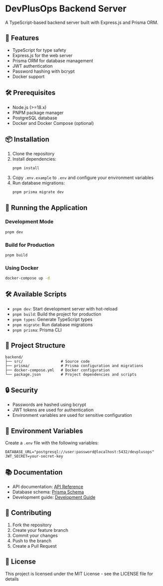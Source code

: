 # DevPlusOps Backend Server

A TypeScript-based backend server built with Express.js and Prisma ORM.

## 🚀 Features

- TypeScript for type safety
- Express.js for the web server
- Prisma ORM for database management
- JWT authentication
- Password hashing with bcrypt
- Docker support

## 🛠️ Prerequisites

- Node.js (>=18.x)
- PNPM package manager
- PostgreSQL database
- Docker and Docker Compose (optional)

## 📦 Installation

1. Clone the repository
2. Install dependencies:
   ```bash
   pnpm install
   ```
3. Copy `.env.example` to `.env` and configure your environment variables
4. Run database migrations:
   ```bash
   pnpm prisma migrate dev
   ```

## 🏃 Running the Application

### Development Mode

```bash
pnpm dev
```

### Build for Production

```bash
pnpm build
```

### Using Docker

```bash
docker-compose up -d
```

## 🛠️ Available Scripts

- `pnpm dev`: Start development server with hot-reload
- `pnpm build`: Build the project for production
- `pnpm types`: Generate TypeScript types
- `pnpm migrate`: Run database migrations
- `pnpm prisma`: Prisma CLI

## 📁 Project Structure

```
backend/
├── src/                 # Source code
├── prisma/              # Prisma configuration and migrations
├── docker-compose.yml   # Docker configuration
└── package.json         # Project dependencies and scripts
```

## 🔒 Security

- Passwords are hashed using bcrypt
- JWT tokens are used for authentication
- Environment variables are used for sensitive configuration

## 📝 Environment Variables

Create a `.env` file with the following variables:

```
DATABASE_URL="postgresql://user:password@localhost:5432/devplusops"
JWT_SECRET=your-secret-key
```

## 📚 Documentation

- API documentation: [API Reference](./docs/api.md)
- Database schema: [Prisma Schema](./prisma/schema.prisma)
- Development guide: [Development Guide](./docs/development.md)

## 🤝 Contributing

1. Fork the repository
2. Create your feature branch
3. Commit your changes
4. Push to the branch
5. Create a Pull Request

## 📝 License

This project is licensed under the MIT License - see the LICENSE file for details
